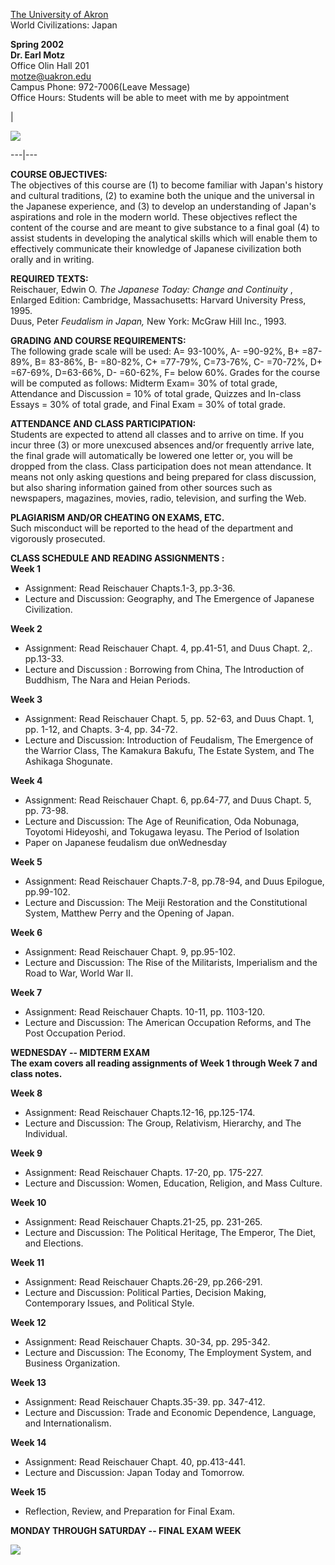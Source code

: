 [The University of Akron](http://www.uakron.edu/)  
World Civilizations: Japan  


**Spring 2002**  
**Dr. Earl Motz**  
Office Olin Hall 201  
[motze@uakron.edu](mailto:motze@uakron.edu)  
Campus Phone: 972-7006(Leave Message)  
Office Hours: Students will be able to meet with me by appointment

|

![](file:///D:/backup/transfer/motz/fuji.jpg)  
  
---|---  
  
**COURSE OBJECTIVES:**  
The objectives of this course are (1) to become familiar with Japan's history
and cultural traditions, (2) to examine both the unique and the universal in
the Japanese experience, and (3) to develop an understanding of Japan's
aspirations and role in the modern world.   These objectives reflect the
content of the course and are meant to give substance to a final goal (4) to
assist students in developing the analytical skills which will enable them to
effectively communicate their knowledge of Japanese civilization both orally
and in writing.

**REQUIRED TEXTS:**  
Reischauer, Edwin O. _The Japanese Today: Change and Continuity_ , Enlarged
Edition: Cambridge, Massachusetts: Harvard University Press, 1995.  
Duus, Peter _Feudalism in Japan,_ New York: McGraw Hill Inc., 1993.

**GRADING AND COURSE REQUIREMENTS:**  
The following grade scale will be used: A= 93-100%, A- =90-92%, B+ =87-89%, B=
83-86%, B- =80-82%, C+ =77-79%, C=73-76%, C- =70-72%, D+ =67-69%, D=63-66%,
D- =60-62%, F= below 60%.  Grades for the course will be computed as follows:
Midterm Exam= 30% of total grade, Attendance and Discussion = 10% of total
grade, Quizzes and In-class Essays = 30% of total grade, and Final Exam = 30%
of total grade.

**ATTENDANCE AND CLASS PARTICIPATION:**  
Students are expected to attend all classes and to arrive on time.   If you
incur three (3) or more unexcused absences and/or frequently arrive late, the
final grade will automatically be lowered one letter or, you will be dropped
from the class. Class participation does not mean attendance.  It means not
only asking questions and being prepared for class discussion, but also
sharing information gained from other sources such as newspapers, magazines,
movies, radio, television, and surfing the Web.

**PLAGIARISM AND/OR CHEATING ON EXAMS, ETC.**  
Such misconduct will be reported to the head of the department and vigorously
prosecuted.

**CLASS SCHEDULE AND READING ASSIGNMENTS :**  
**Week 1**

  * Assignment: Read Reischauer Chapts.1-3, pp.3-36.
  * Lecture and Discussion: Geography, and The Emergence of Japanese Civilization.

**Week 2**

  * Assignment: Read Reischauer Chapt. 4, pp.41-51, and Duus Chapt. 2,. pp.13-33.
  * Lecture and Discussion : Borrowing from China, The Introduction of Buddhism, The Nara and Heian Periods.

**Week 3**

  * Assignment: Read Reischauer Chapt. 5, pp. 52-63, and Duus Chapt. 1, pp. 1-12, and Chapts. 3-4, pp. 34-72.
  * Lecture and Discussion: Introduction of Feudalism, The Emergence of the Warrior Class, The Kamakura Bakufu, The Estate System, and The Ashikaga Shogunate.

**Week 4**

  * Assignment: Read Reischauer Chapt. 6, pp.64-77, and Duus Chapt. 5, pp. 73-98.
  * Lecture and Discussion: The Age of Reunification, Oda Nobunaga, Toyotomi Hideyoshi, and Tokugawa Ieyasu.  The Period of Isolation
  * Paper on Japanese feudalism due onWednesday

**Week 5**

  * Assignment: Read Reischauer Chapts.7-8, pp.78-94, and Duus Epilogue, pp.99-102.
  * Lecture and Discussion: The Meiji Restoration and the Constitutional System,  Matthew Perry and the Opening of Japan.

**Week 6**

  * Assignment: Read Reischauer Chapt. 9, pp.95-102.
  * Lecture and Discussion: The Rise of the Militarists, Imperialism and the Road to War, World War II.

**Week 7**

  * Assignment: Read Reischauer Chapts. 10-11, pp. 1103-120.
  * Lecture and Discussion: The American Occupation Reforms, and The Post Occupation Period.

********WEDNESDAY -- MIDTERM EXAM********  
              **The exam covers all reading assignments of Week 1 through Week 7 and class notes.**

**Week 8**

  * Assignment: Read Reischauer Chapts.12-16, pp.125-174.
  * Lecture and Discussion: The Group, Relativism, Hierarchy, and The Individual.

**Week 9**

  * Assignment: Read Reischauer Chapts. 17-20, pp. 175-227.
  * Lecture and Discussion: Women, Education, Religion, and Mass Culture.

**Week 10**

  * Assignment: Read Reischauer Chapts.21-25, pp. 231-265.
  * Lecture and Discussion: The Political Heritage, The Emperor, The Diet, and Elections.

**Week 11**

  * Assignment: Read Reischauer Chapts.26-29, pp.266-291.
  * Lecture and Discussion: Political Parties, Decision Making, Contemporary Issues, and Political Style.

**Week 12**

  * Assignment: Read Reischauer Chapts. 30-34, pp. 295-342.
  * Lecture and Discussion: The Economy, The Employment System, and Business Organization.

**Week 13**

  * Assignment: Read Reischauer Chapts.35-39. pp. 347-412.
  * Lecture and Discussion: Trade and Economic Dependence, Language, and Internationalism.

**Week 14**

  * Assignment: Read Reischauer Chapt. 40, pp.413-441.
  * Lecture and Discussion: Japan Today and Tomorrow.

**Week 15**

  * Reflection, Review, and Preparation for Final Exam.

********MONDAY   THROUGH SATURDAY -- FINAL EXAM WEEK********

![](file:///D:/backup/transfer/motz/Mvc-682s.jpg)  
    
    
    
    
    
    
    
    
    
    


